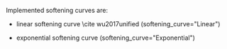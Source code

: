 Implemented softening curves are:

- linear softening curve \cite wu2017unified (softening_curve="Linear")

- exponential softening curve (softening_curve="Exponential")
